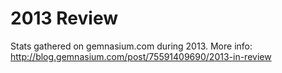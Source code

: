 2013 Review
===========

Stats gathered on gemnasium.com during 2013.
More info: http://blog.gemnasium.com/post/75591409690/2013-in-review
